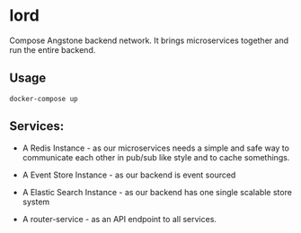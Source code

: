 # lord

Compose Angstone backend network.
It brings microservices together and run the entire backend.

## Usage

```docker-compose up```

## Services:

* A Redis Instance - as our microservices needs a simple  and safe way to communicate each other in pub/sub like style and to cache somethings.
* A Event Store Instance - as our backend is event sourced
* A Elastic Search Instance - as our backend has one single scalable store system

* A router-service - as an API endpoint to all services.
